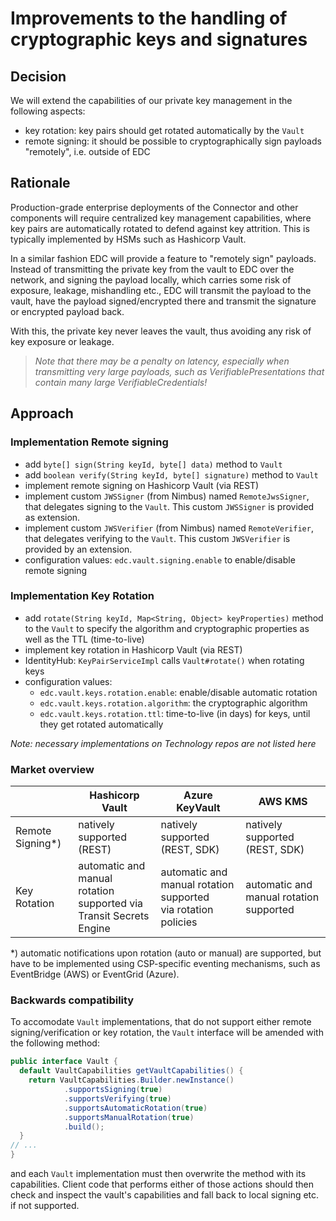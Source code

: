 # Improvements to the handling of cryptographic keys and signatures

## Decision

We will extend the capabilities of our private key management in the following aspects:

- key rotation: key pairs should get rotated automatically by the `Vault`
- remote signing: it should be possible to cryptographically sign payloads "remotely", i.e. outside of EDC

## Rationale

Production-grade enterprise deployments of the Connector and other components will require 
centralized key management capabilities, where key pairs are automatically rotated to defend against key attrition. This
is typically implemented by HSMs such as Hashicorp Vault.

In a similar fashion EDC will provide a feature to "remotely sign" payloads. Instead of transmitting the private key
from the vault to EDC over the network, and signing the payload locally, which carries some risk of exposure, leakage, mishandling etc.,
EDC will transmit the payload to the vault, have the payload signed/encrypted there and transmit the signature or encrypted payload back.

With this, the private key never leaves the vault, thus avoiding any risk of key exposure or leakage.

> _Note that there may be a penalty on latency, especially when transmitting very large payloads, such as
VerifiablePresentations that contain many large VerifiableCredentials!_

## Approach

### Implementation Remote signing

- add `byte[] sign(String keyId, byte[] data)` method to `Vault`
- add `boolean verify(String keyId, byte[] signature)` method to `Vault`
- implement remote signing on Hashicorp Vault (via REST)
- implement custom `JWSSigner` (from Nimbus) named `RemoteJwsSigner`, that delegates signing to the `Vault`. This custom
  `JWSSigner` is provided as extension.
- implement custom `JWSVerifier` (from Nimbus) named `RemoteVerifier`, that delegates verifying to the `Vault`. This custom
  `JWSVerifier` is provided by an extension.
- configuration values: `edc.vault.signing.enable` to enable/disable remote signing

### Implementation Key Rotation

- add `rotate(String keyId, Map<String, Object> keyProperties)` method to the `Vault` to specify the algorithm and
  cryptographic properties as well as the TTL (time-to-live)
- implement key rotation in Hashicorp Vault (via REST)
- IdentityHub: `KeyPairServiceImpl` calls `Vault#rotate()` when rotating keys
- configuration values:
    - `edc.vault.keys.rotation.enable`: enable/disable automatic rotation
    - `edc.vault.keys.rotation.algorithm`: the cryptographic algorithm
    - `edc.vault.keys.rotation.ttl`: time-to-live (in days) for keys, until they get rotated automatically

_Note: necessary implementations on Technology repos are not listed here_

### Market overview

|                  | Hashicorp Vault                                                         | Azure KeyVault                                                     | AWS KMS                                 |
|------------------|-------------------------------------------------------------------------|--------------------------------------------------------------------|-----------------------------------------|
| Remote Signing*) | natively supported (REST)                                               | natively supported (REST, SDK)                                     | natively supported (REST, SDK)          |
| Key Rotation     | automatic and manual rotation <br/>supported via Transit Secrets Engine | automatic and manual rotation supported <br/>via rotation policies | automatic and manual rotation supported |

*) automatic notifications upon rotation (auto or manual) are supported, but have to be implemented using CSP-specific
eventing mechanisms, such as EventBridge (AWS) or EventGrid (Azure).

### Backwards compatibility
To accomodate `Vault` implementations, that do not support either remote signing/verification or key rotation, the `Vault` interface will be amended with the following method:
```java
public interface Vault {
  default VaultCapabilities getVaultCapabilities() {
    return VaultCapabilities.Builder.newInstance()
            .supportsSigning(true)
            .supportsVerifying(true)
            .supportsAutomaticRotation(true)
            .supportsManualRotation(true)
            .build();
  }
// ...
}
```
and each `Vault` implementation must then overwrite the method with its capabilities. Client code that performs either of those actions should then check and inspect the vault's capabilities and fall back to local signing etc. if not supported.
